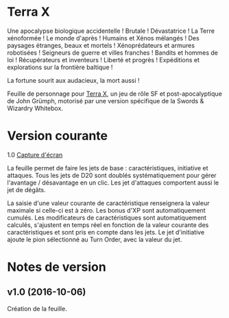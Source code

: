 # Terra X

Une apocalypse biologique accidentelle ! Brutale ! Dévastatrice !
La Terre xénoformée !
Le monde d'après ! Humains et Xénos mélangés !
Des paysages étranges, beaux et mortels !
Xénoprédateurs et armures robotisées ! Seigneurs de guerre et villes franches ! Bandits et hommes de loi ! Récupérateurs et inventeurs ! Liberté et progrès !
Expéditions et explorations sur la frontière baltique !

La fortune sourit aux audacieux, la mort aussi !

Feuille de personnage pour [Terra X](http://legrumph.org/Terrier/?Chibi/Terra-X), un jeu de rôle SF et post-apocalyptique de John Grümph, motorisé par une version spécifique de la Swords & Wizardry Whitebox.

# Version courante
1.0 [Capture d'écran](terrax.jpg)

La feuille permet de faire les jets de base : caractéristiques, initiative et attaques.
Tous les jets de D20 sont doublés systématiquement pour gérer l'avantage / désavantage en un clic.
Les jet d'attaques comportent aussi le jet de dégâts.

La saisie d'une valeur courante de caractéristique renseignera la valeur maximale si celle-ci est à zéro.
Les bonus d'XP sont automatiquement cumulés.
Les modificateurs de caractéristiques sont automatiquement calculés, s'ajustent en temps réel en fonction de la valeur courante des caractéristiques et sont pris en compte dans les jets.
Le jet d'initiative ajoute le pion sélectionné au Turn Order, avec la valeur du jet.

# Notes de version

## v1.0 (2016-10-06)

Création de la feuille.
